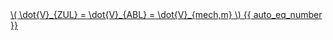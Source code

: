 <a href="/eco2_guide_center/1.%20ECO2%20Logic%20Guide/Hee1_Equation_List.html" class="equation-link" target="_blank" rel="noopener noreferrer">
  \( \dot{V}_{ZUL} = \dot{V}_{ABL} = \dot{V}_{mech,m} \) {{ auto_eq_number }}
</a>
